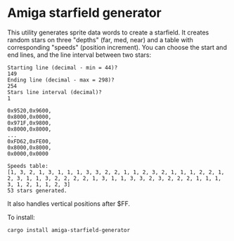 # Amiga starfield generator

This utility generates sprite data words to create a starfield.
It creates random stars on three "depths" (far, med, near) and a table with corresponding "speeds" (position increment).
You can choose the start and end lines, and the line interval between two stars:

```
Starting line (decimal - min = 44)?
149
Ending line (decimal - max = 298)?
254
Stars line interval (decimal)?
1
```

```
0x9520,0x9600,
0x8000,0x0000,
0x971F,0x9800,
0x8000,0x8000,
...
0xFD62,0xFE00,
0x8000,0x8000,
0x0000,0x0000

```

```
Speeds table:
[1, 3, 2, 1, 3, 1, 1, 1, 3, 3, 2, 2, 1, 1, 2, 3, 2, 1, 1, 1, 2, 2, 1, 2, 3, 1, 1, 3, 2, 2, 2, 2, 1, 3, 1, 1, 3, 3, 2, 3, 2, 2, 2, 1, 1, 1, 3, 1, 2, 1, 1, 2, 3]
53 stars generated.
```
It also handles vertical positions after $FF.  

To install:
```
cargo install amiga-starfield-generator
```